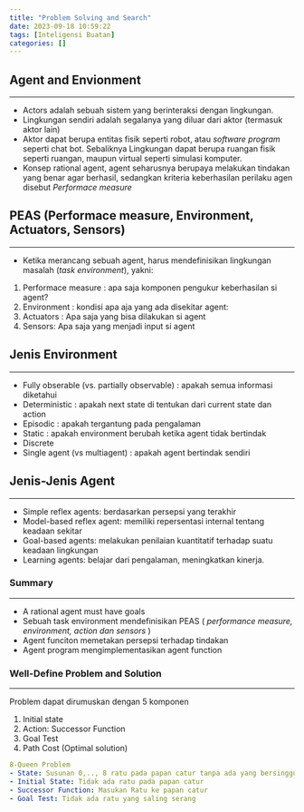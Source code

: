 ```yaml
---
title: "Problem Solving and Search"
date: 2023-09-18 10:59:22
tags: [Inteligensi Buatan]
categories: []
---
```


## Agent and Envionment
---
* Actors adalah sebuah sistem yang berinteraksi dengan lingkungan.
* Lingkungan sendiri adalah segalanya yang diluar dari aktor (termasuk aktor
    lain)
* Aktor dapat berupa entitas fisik seperti robot, atau *software program*
    seperti chat bot. Sebaliknya Lingkungan dapat berupa ruangan fisik seperti
    ruangan, maupun virtual seperti simulasi komputer.
* Konsep rational agent, agent seharusnya berupaya melakukan tindakan yang
    benar agar berhasil, sedangkan kriteria keberhasilan perilaku agen disebut
    *Performace measure*

## PEAS (Performace measure, Environment, Actuators, Sensors)
---
* Ketika merancang sebuah agent, harus mendefinisikan lingkungan masalah (*task
    environment*), yakni:
1. Performace measure : apa saja komponen pengukur keberhasilan si agent?
2. Environment : kondisi apa aja yang ada disekitar agent:
3. Actuators : Apa saja yang bisa dilakukan si agent
4. Sensors: Apa saja yang menjadi input si agent

## Jenis Environment
---
* Fully obserable (vs. partially observable) : apakah semua informasi diketahui
* Deterministic : apakah next state di tentukan dari current state dan action
* Episodic : apakah tergantung pada pengalaman
* Static : apakah environment berubah ketika agent tidak bertindak
* Discrete
* Single agent (vs multiagent) : apakah agent bertindak sendiri

## Jenis-Jenis Agent
---
* Simple reflex agents: berdasarkan persepsi yang terakhir
* Model-based reflex agent: memiliki repersentasi internal tentang keadaan
    sekitar
* Goal-based agents: melakukan penilaian kuantitatif terhadap suatu keadaan
    lingkungan
* Learning agents: belajar dari pengalaman, meningkatkan kinerja.


### Summary
---
* A rational agent must have goals
* Sebuah task environment mendefinisikan PEAS ( *performance measure,
    environment, action dan sensors* ) 
* Agent funciton memetakan persepsi terhadap tindakan
* Agent program mengimplementasikan agent function

### Well-Define Problem and Solution
---
Problem dapat dirumuskan dengan 5 komponen
1. Initial state
2. Action: Successor Function
3. Goal Test
4. Path Cost (Optimal solution)

```yaml
8-Queen Problem
- State: Susunan 0,.., 8 ratu pada papan catur tanpa ada yang bersinggungan
- Initial State: Tidak ada ratu pada papan catur
- Successor Function: Masukan Ratu ke papan catur
- Goal Test: Tidak ada ratu yang saling serang
```


